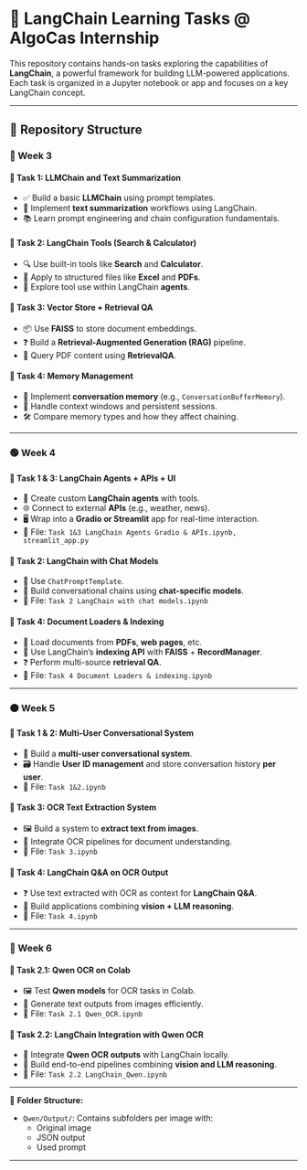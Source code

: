 # 🧠 LangChain Learning Tasks @ AlgoCas Internship

This repository contains hands-on tasks exploring the capabilities of **LangChain**, a powerful framework for building LLM-powered applications. Each task is organized in a Jupyter notebook or app and focuses on a key LangChain concept.

---

## 📁 Repository Structure

### 🔵 Week 3

#### 🔹 Task 1: LLMChain and Text Summarization
- ✅ Build a basic **LLMChain** using prompt templates.
- 📝 Implement **text summarization** workflows using LangChain.
- 📚 Learn prompt engineering and chain configuration fundamentals.

#### 🔹 Task 2: LangChain Tools (Search & Calculator)
- 🔍 Use built-in tools like **Search** and **Calculator**.
- 📄 Apply to structured files like **Excel** and **PDFs**.
- 🤖 Explore tool use within LangChain **agents**.

#### 🔹 Task 3: Vector Store + Retrieval QA
- 📦 Use **FAISS** to store document embeddings.
- ❓ Build a **Retrieval-Augmented Generation (RAG)** pipeline.
- 🧠 Query PDF content using **RetrievalQA**.

#### 🔹 Task 4: Memory Management
- 💬 Implement **conversation memory** (e.g., `ConversationBufferMemory`).
- 🔄 Handle context windows and persistent sessions.
- 🛠️ Compare memory types and how they affect chaining.

---

### 🟢 Week 4

#### 🔹 Task 1 & 3: LangChain Agents + APIs + UI
- 🧠 Create custom **LangChain agents** with tools.
- 🌐 Connect to external **APIs** (e.g., weather, news).
- 🖥️ Wrap into a **Gradio or Streamlit** app for real-time interaction.
- 📁 File: `Task 1&3 LangChain Agents Gradio & APIs.ipynb, streamlit_app.py`

#### 🔹 Task 2: LangChain with Chat Models
- 💬 Use `ChatPromptTemplate`.
- 🧪 Build conversational chains using **chat-specific models**.
- 📁 File: `Task 2 LangChain with chat models.ipynb`

#### 🔹 Task 4: Document Loaders & Indexing
- 📑 Load documents from **PDFs**, **web pages**, etc.
- 🧠 Use LangChain’s **indexing API** with **FAISS** + **RecordManager**.
- ❓ Perform multi-source **retrieval QA**.
- 📁 File: `Task 4 Document Loaders & indexing.ipynb`

---

### 🟠 Week 5

#### 🔹 Task 1 & 2: Multi-User Conversational System
- 👥 Build a **multi-user conversational system**.
- 🗃️ Handle **User ID management** and store conversation history **per user**.
- 📁 File: `Task 1&2.ipynb`

#### 🔹 Task 3: OCR Text Extraction System
- 🖼️ Build a system to **extract text from images**.
- 🤖 Integrate OCR pipelines for document understanding.
- 📁 File: `Task 3.ipynb`

#### 🔹 Task 4: LangChain Q&A on OCR Output
- ❓ Use text extracted with OCR as context for **LangChain Q&A**.
- 🧠 Build applications combining **vision + LLM reasoning**.
- 📁 File: `Task 4.ipynb`

---
### 🔴 Week 6

#### 🔹 Task 2.1: Qwen OCR on Colab
- 🖼️ Test **Qwen models** for OCR tasks in Colab.
- 📄 Generate text outputs from images efficiently.
- 📁 File: `Task 2.1 Qwen_OCR.ipynb`

#### 🔹 Task 2.2: LangChain Integration with Qwen OCR
- 🔗 Integrate **Qwen OCR outputs** with LangChain locally.
- 🧠 Build end-to-end pipelines combining **vision and LLM reasoning**.
- 📁 File: `Task 2.2 LangChain_Qwen.ipynb`


---

📁 **Folder Structure:**
- `Qwen/Output/`: Contains subfolders per image with:
  - Original image
  - JSON output
  - Used prompt

---

